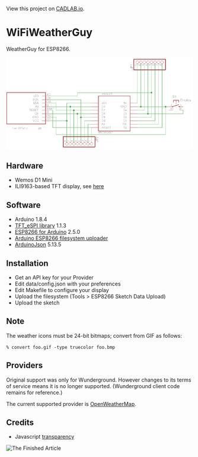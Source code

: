 View this project on [CADLAB.io](https://cadlab.io/project/1280). 

# WiFiWeatherGuy
WeatherGuy for ESP8266.

![Schematic](eagle/schematic.png)

## Hardware
- Wemos D1 Mini
- ILI9163-based TFT display, see [here](http://henrysbench.capnfatz.com/henrys-bench/arduino-displays/arduino-1-44-in-spi-tft-display-tutorial/)

## Software
- Arduino 1.8.4
- [TFT_eSPI library](https://github.com/Bodmer/TFT_eSPI) 1.1.3
- [ESP8266 for Arduino](https://github.com/esp8266/Arduino.git) 2.5.0
- [Arduino ESP8266 filesystem uploader](https://github.com/esp8266/arduino-esp8266fs-plugin)
- [ArduinoJson](http://arduinojson.org/) 5.13.5

## Installation
- Get an API key for your Provider
- Edit data/config.json with your preferences
- Edit Makefile to configure your display
- Upload the filesystem (Tools > ESP8266 Sketch Data Upload)
- Upload the sketch

## Note
The weather icons must be 24-bit bitmaps; convert from GIF as follows:

    % convert foo.gif -type truecolor foo.bmp 

## Providers
Original support was only for Wunderground. However changes to its
terms of service means it is no longer supported. (Wunderground
client code remains for reference.)

The current supported provider is [OpenWeatherMap](https://openweathermap.org).

## Credits
- Javascript [transparency](https://github.com/leonidas/transparency)

![The Finished Article](eagle/wwg.png)
